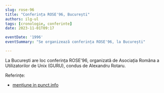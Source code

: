 ```yaml
---
slug: rose-96
title: "Conferința ROSE'96, București"
authors: ilg-ul
tags: [cronologie, conferinte]
date: 2023-11-01T09:17

eventDate: '1996'
eventSummary: "Se organizează conferința ROSE'96, la București"

---
```


La București are loc conferința ROSE'96, organizată de Asociația Româna
a Utilizatorilor de Unix (GURU), condus de Alexandru Rotaru.

<!-- truncate -->

Referințe:

- [mențiune in punct.info](http://linux.punct.info)

